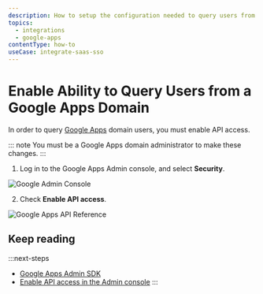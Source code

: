 ```yaml
---
description: How to setup the configuration needed to query users from a Google Apps domain.
topics:
  - integrations
  - google-apps
contentType: how-to
useCase: integrate-saas-sso
---
```

# Enable Ability to Query Users from a Google Apps Domain

In order to query [Google Apps](https://admin.google.com) domain users, you must enable API access.

::: note
You must be a Google Apps domain administrator to make these changes.
:::

1. Log in to the Google Apps Admin console, and select **Security**.

![Google Admin Console](/media/articles/google-admin-sdk/google-apps-admin.png)

2. Check **Enable API access**.

![Google Apps API Reference](/media/articles/google-admin-sdk/api-reference.png)

## Keep reading

:::next-steps
* [Google Apps Admin SDK](https://developers.google.com/admin-sdk/)
* [Enable API access in the Admin console](https://support.google.com/a/answer/60757?hl=en)
:::